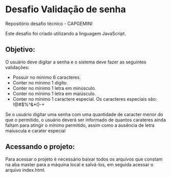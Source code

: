 # Desafio Validação de senha
Repositório desafio técnico - CAPGEMINI

<p>Este desafio foi criado utilizando a linguagem JavaScript.</p>

## Objetivo:

<p>O usuário deve digitar a senha e o sistema deve fazer as seguintes validações:</p>

* Possuir no mínimo 6 caracteres.
* Conter no mínimo 1 digito.
* Conter no mínimo 1 letra em minúsculo.
* Conter no mínimo 1 letra em maiúsculo.
* Conter no mínimo 1 caractere especial. Os caracteres especiais são: !@#$%^&*()-+

<p> Se o usuário digitar uma senha com uma quantidade de caracter menor do que o permitido, o usuário deverá ser informado de quantos carateres 
ainda faltam para atingir o mínimo permitido, assim como a ausência de letra maíuscula e carater especial </p>


## Acessando o projeto:
<p>Para acessar o projeto é necessário baixar todos os arquivos que constam na aba master para a máquina local e salvá-los, em seguida acessar o arquivo index.html.<p>
